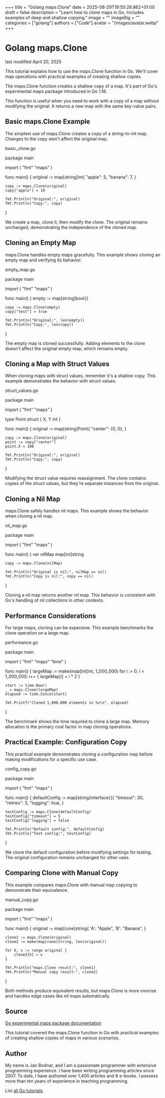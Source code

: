 +++
title = "Golang maps.Clone"
date = 2025-08-29T19:55:26.862+01:00
draft = false
description = "Learn how to clone maps in Go. Includes examples of deep and shallow copying."
image = ""
imageBig = ""
categories = ["golang"]
authors = ["Cude"]
avatar = "/images/avatar.webp"
+++

# Golang maps.Clone

last modified April 20, 2025

This tutorial explains how to use the maps.Clone function in Go.
We'll cover map operations with practical examples of creating shallow copies.

The maps.Clone function creates a shallow copy of a map. It's part of
Go's experimental maps package introduced in Go 1.18.

This function is useful when you need to work with a copy of a map without
modifying the original. It returns a new map with the same key-value pairs.

## Basic maps.Clone Example

The simplest use of maps.Clone creates a copy of a string-to-int
map. Changes to the copy won't affect the original map.

basic_clone.go
  

package main

import (
    "fmt"
    "maps"
)

func main() {
    original := map[string]int{
        "apple":  5,
        "banana": 7,
    }
    
    copy := maps.Clone(original)
    copy["apple"] = 10
    
    fmt.Println("Original:", original)
    fmt.Println("Copy:", copy)
}

We create a map, clone it, then modify the clone. The original remains unchanged,
demonstrating the independence of the cloned map.

## Cloning an Empty Map

maps.Clone handles empty maps gracefully. This example shows cloning
an empty map and verifying its behavior.

empty_map.go
  

package main

import (
    "fmt"
    "maps"
)

func main() {
    empty := map[string]bool{}
    
    copy := maps.Clone(empty)
    copy["test"] = true
    
    fmt.Println("Original:", len(empty))
    fmt.Println("Copy:", len(copy))
}

The empty map is cloned successfully. Adding elements to the clone doesn't affect
the original empty map, which remains empty.

## Cloning a Map with Struct Values

When cloning maps with struct values, remember it's a shallow copy. This example
demonstrates the behavior with struct values.

struct_values.go
  

package main

import (
    "fmt"
    "maps"
)

type Point struct {
    X, Y int
}

func main() {
    original := map[string]Point{
        "center": {0, 0},
    }
    
    copy := maps.Clone(original)
    point := copy["center"]
    point.X = 100
    
    fmt.Println("Original:", original)
    fmt.Println("Copy:", copy)
}

Modifying the struct value requires reassignment. The clone contains copies of
the struct values, but they're separate instances from the original.

## Cloning a Nil Map

maps.Clone safely handles nil maps. This example shows the behavior
when cloning a nil map.

nil_map.go
  

package main

import (
    "fmt"
    "maps"
)

func main() {
    var nilMap map[int]string
    
    copy := maps.Clone(nilMap)
    
    fmt.Println("Original is nil:", nilMap == nil)
    fmt.Println("Copy is nil:", copy == nil)
}

Cloning a nil map returns another nil map. This behavior is consistent with
Go's handling of nil collections in other contexts.

## Performance Considerations

For large maps, cloning can be expensive. This example benchmarks the clone
operation on a large map.

performance.go
  

package main

import (
    "fmt"
    "maps"
    "time"
)

func main() {
    largeMap := make(map[int]int, 1_000_000)
    for i := 0; i &lt; 1_000_000; i++ {
        largeMap[i] = i * 2
    }
    
    start := time.Now()
    _ = maps.Clone(largeMap)
    elapsed := time.Since(start)
    
    fmt.Printf("Cloned 1,000,000 elements in %v\n", elapsed)
}

The benchmark shows the time required to clone a large map. Memory allocation
is the primary cost factor in map cloning operations.

## Practical Example: Configuration Copy

This practical example demonstrates cloning a configuration map before making
modifications for a specific use case.

config_copy.go
  

package main

import (
    "fmt"
    "maps"
)

func main() {
    defaultConfig := map[string]interface{}{
        "timeout":  30,
        "retries":  3,
        "logging":  true,
    }
    
    testConfig := maps.Clone(defaultConfig)
    testConfig["timeout"] = 5
    testConfig["logging"] = false
    
    fmt.Println("Default config:", defaultConfig)
    fmt.Println("Test config:", testConfig)
}

We clone the default configuration before modifying settings for testing. The
original configuration remains unchanged for other uses.

## Comparing Clone with Manual Copy

This example compares maps.Clone with manual map copying to
demonstrate their equivalence.

manual_copy.go
  

package main

import (
    "fmt"
    "maps"
)

func main() {
    original := map[rune]string{
        'A': "Apple",
        'B': "Banana",
    }
    
    clone1 := maps.Clone(original)
    clone2 := make(map[rune]string, len(original))
    
    for k, v := range original {
        clone2[k] = v
    }
    
    fmt.Println("maps.Clone result:", clone1)
    fmt.Println("Manual copy result:", clone2)
}

Both methods produce equivalent results, but maps.Clone is more
concise and handles edge cases like nil maps automatically.

## Source

[Go experimental maps package documentation](https://pkg.go.dev/golang.org/x/exp/maps)

This tutorial covered the maps.Clone function in Go with practical
examples of creating shallow copies of maps in various scenarios.

## Author

My name is Jan Bodnar, and I am a passionate programmer with extensive
programming experience. I have been writing programming articles since 2007.
To date, I have authored over 1,400 articles and 8 e-books. I possess more
than ten years of experience in teaching programming.

List [all Go tutorials](/golang/).